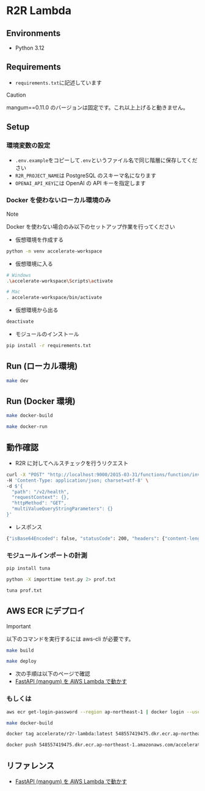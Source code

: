 # R2R Lambda

## Environments

- Python 3.12

## Requirements

- `requirements.txt`に記述しています

> [!CAUTION]  
> mangum==0.11.0 のバージョンは固定です。これ以上上げると動きません。

## Setup

### 環境変数の設定

- `.env.example`をコピーして`.env`というファイル名で同じ階層に保存してください
- `R2R_PROJECT_NAME`は PostgreSQL のスキーマ名になります
- `OPENAI_API_KEY`には OpenAI の API キーを指定します

### Docker を使わないローカル環境のみ

> [!NOTE]  
> Docker を使わない場合のみ以下のセットアップ作業を行ってください

- 仮想環境を作成する

```bash
python -m venv accelerate-workspace
```

- 仮想環境に入る

```bash
# Windows
.\accelerate-workspace\Scripts\activate

# Mac
. accelerate-workspace/bin/activate
```

- 仮想環境から出る

```bash
deactivate
```

- モジュールのインストール

```bash
pip install -r requirements.txt
```

## Run (ローカル環境)

```bash
make dev
```

## Run (Docker 環境)

```bash
make docker-build
```

```bash
make docker-run
```

## 動作確認

- R2R に対してヘルスチェックを行うリクエスト

```bash
curl -X "POST" "http://localhost:9000/2015-03-31/functions/function/invocations" \
-H 'Content-Type: application/json; charset=utf-8' \
-d $'{
  "path": "/v2/health",
  "requestContext": {},
  "httpMethod": "GET",
  "multiValueQueryStringParameters": {}
}'
```

- レスポンス

```bash
{"isBase64Encoded": false, "statusCode": 200, "headers": {"content-length": "18", "content-type": "application/json"}, "body": "{\"message\":\"test\"}"}
```

### モジュールインポートの計測

```bash
pip install tuna
```

```bash
python -X importtime test.py 2> prof.txt
```

```bash
tuna prof.txt
```

## AWS ECR にデプロイ

> [!IMPORTANT]
> 以下のコマンドを実行するには aws-cli が必要です。

```bash
make build
```

```bash
make deploy
```

- 次の手順は以下のページで確認
- [FastAPI (mangum) を AWS Lambda で動かす](https://zenn.dev/alleeks/articles/a286144465cb6b#aws%E3%81%B8%E3%81%AE%E3%83%87%E3%83%97%E3%83%AD%E3%82%A4)

### もしくは

```bash
aws ecr get-login-password --region ap-northeast-1 | docker login --username AWS --password-stdin 548557419475.dkr.ecr.ap-northeast-1.amazonaws.com
```

```bash
make docker-build
```

```bash
docker tag accelerate/r2r-lambda:latest 548557419475.dkr.ecr.ap-northeast-1.amazonaws.com/accelerate/r2r-lambda:latest
```

```bash
docker push 548557419475.dkr.ecr.ap-northeast-1.amazonaws.com/accelerate/r2r-lambda:latest
```

## リファレンス

- [FastAPI (mangum) を AWS Lambda で動かす](https://zenn.dev/alleeks/articles/a286144465cb6b)
